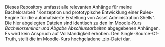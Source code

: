 Dieses Repository umfasst alle relevanten Anhänge für meine Bachelorarbeit "Konzeption und prototypische Entwicklung einer Rules-Engine für die automatisierte Erstellung von Asset Administration Shells".
Die hier abgelegten Dateien sind identisch zu den im Moodle-Kurs _Bachelorseminar und Abgabe Abschlussarbeiten_ abgegebenen Anhängen.
Es wird kein Anspruch auf Vollständigkeit erhoben. Den Single-Source-Of-Truth, stellt die im Moodle-Kurs hochgeladene .zip-Datei dar.
